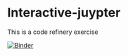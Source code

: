 # Interactive-juypter
This is a code refinery exercise

[![Binder](https://mybinder.org/badge_logo.svg)](https://mybinder.org/v2/gh/Phency/Interactive-juypter/HEAD)
